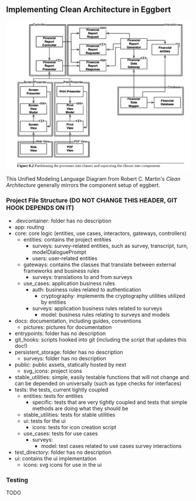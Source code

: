 ## Implementing Clean Architecture in Eggbert

![Good pic for understanding clean architecture in eggbert](/docs/pictures/ocp%20split.png)

This Unified Modeling Language Diagram from Robert C. Martin's _Clean Architecture_ generally mirrors the component setup of eggbert.

### Project File Structure (DO NOT CHANGE THIS HEADER, GIT HOOK DEPENDS ON IT)

-   .devcontainer: folder has no description
-   app: routing
-   core: core logic (entities, use cases, interactors, gateways, controllers)
	-   entities: contains the project entities
		-   surveys: survey-related entities, such as survey, transcript, turn, modelDialoguePrompt
		-   users: user-related entities
	-   gateways: contains the classes that translate between external frameworks and business rules
		-   surveys: translations to and from surveys
	-   use_cases: application business rules
		-   auth: business rules related to authentication
			-   cryptography: implements the cryptography utilities utilized by entities
		-   surveys: application business rules related to surveys
			-   model: business rules relating to surveys and models
-   docs: documentation, including guides, conventions
	-   pictures: pictures for documentation
-   entrypoints: folder has no description
-   git_hooks: scripts hooked into git (including the script that updates this doc!)
-   persistent_storage: folder has no description
	-   surveys: folder has no description
-   public: public assets, statically hosted by next
	-   svg_icons: project icons
-   stable_utilities: simple, easily testable functions that will not change and can be depended on universally (such as type checks for interfaces)
-   tests: the tests, current tightly coupled
	-   entities: tests for entities
		-   specific: tests that are very tightly coupled and tests that simple methods are doing what they should be
	-   stable_utilities: tests for stable utilities
	-   ui: tests for the ui
		-   icons: tests for icon creation script
	-   use_cases: tests for use cases
		-   surveys:
			-   model: test cases related to use cases survey interactions
-   test_directory: folder has no description
-   ui: contains the ui implementation
	-   icons: svg icons for use in the ui



### Testing

TODO
